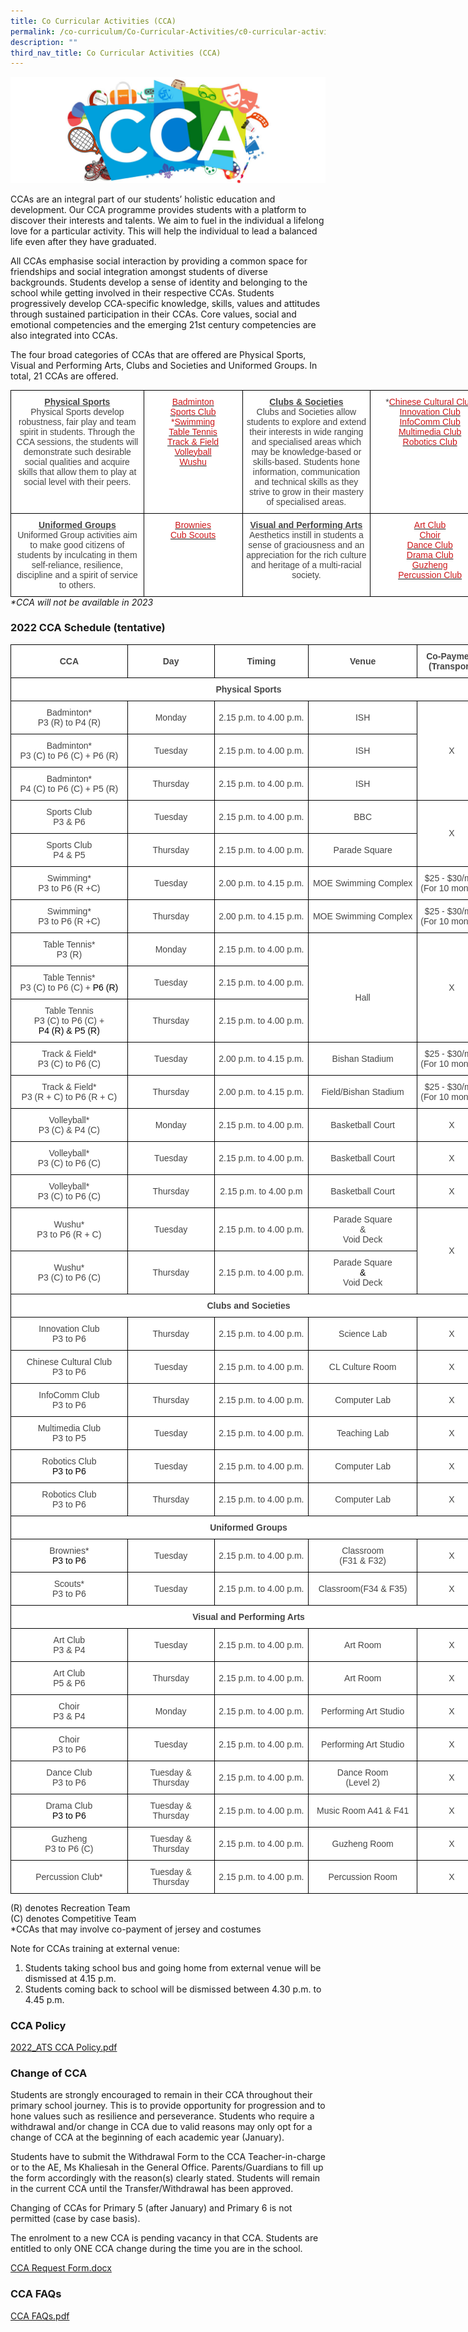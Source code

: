 ```yaml
---
title: Co Curricular Activities (CCA)
permalink: /co-curriculum/Co-Curricular-Activities/c0-curricular-activities/
description: ""
third_nav_title: Co Curricular Activities (CCA)
---
```



![](/images/CCA-banner.jpeg)

CCAs are an integral part of our students’ holistic education and development. Our CCA programme provides students with a platform to discover their interests and talents. We aim to fuel in the individual a lifelong love for a particular activity. This will help the individual to lead a balanced life even after they have graduated.  
  
All CCAs emphasise social interaction by providing a common space for friendships and social integration amongst students of diverse backgrounds. Students develop a sense of identity and belonging to the school while getting involved in their respective CCAs. Students progressively develop CCA-specific knowledge, skills, values and attitudes through sustained participation in their CCAs. Core values, social and emotional competencies and the emerging 21st century competencies are also integrated into CCAs.  
  
The four broad categories of CCAs that are offered are Physical Sports, Visual and Performing Arts, Clubs and Societies and Uniformed Groups. In total, 21 CCAs are offered.

<style type="text/css">
.tg  {border-collapse:collapse;border-spacing:0;margin:0px auto;}
.tg td{border-color:black;border-style:solid;border-width:1px;font-family:Arial, sans-serif;font-size:14px;
  overflow:hidden;padding:10px 5px;word-break:normal;}
.tg th{border-color:black;border-style:solid;border-width:1px;font-family:Arial, sans-serif;font-size:14px;
  font-weight:normal;overflow:hidden;padding:10px 5px;word-break:normal;}
.tg .tg-sxkx{background-color:#FFF;color:#454545;text-align:center;vertical-align:top}
.tg .tg-l9m6{background-color:#FFF;color:#CB181A;text-align:center;vertical-align:top}
</style>
<table class="tg" style="undefined;table-layout: fixed; width: 767px">
<colgroup>
<col style="width: 213px">
<col style="width: 158px">
<col style="width: 205px">
<col style="width: 191px">
</colgroup>
<tbody>
  <tr>
    <td class="tg-sxkx"><span style="font-weight:bold;text-decoration:underline">Physical Sports</span><br><span style="background-color:initial">Physical Sports develop robustness, fair play and team spirit in students. Through the CCA sessions, the students will demonstrate such desirable social qualities and acquire skills that allow them to play at social level with their peers.</span></td>
    <td class="tg-l9m6"><a href="https://aitong.moe.edu.sg/cca/badminton"><span style="text-decoration:none;color:#CB181A">Badminton</span></a><br><a href="https://aitong.moe.edu.sg/cca/sports-club"><span style="text-decoration:none;color:#CB181A">Sports Club</span></a><br>*<a href="https://aitong.moe.edu.sg/cca/swimming"><span style="text-decoration:none;color:#CB181A">Swimming</span></a><br><a href="https://aitong.moe.edu.sg/cca/table-tennis"><span style="text-decoration:none;color:#CB181A">Table Tennis</span></a><br><a href="https://aitong.moe.edu.sg/cca/track-n-field"><span style="text-decoration:none;color:#CB181A">Track &amp; Field</span></a><br><a href="https://aitong.moe.edu.sg/cca/volleyball"><span style="text-decoration:none;color:#CB181A">Volleyball</span></a><br><a href="https://aitong.moe.edu.sg/cca/wushu"><span style="text-decoration:none;color:#CB181A">Wushu</span></a></td>
    <td class="tg-sxkx"><span style="font-weight:bold;text-decoration:underline">Clubs &amp; Societies</span><br>Clubs and Societies allow students to explore and extend their interests in wide ranging and specialised areas which may be knowledge-based or skills-based. Students hone information, communication and technical skills as they strive to grow in their mastery of specialised areas.</td>
    <td class="tg-sxkx">*<a href="https://aitong.moe.edu.sg/cca/chinese-cultural-club"><span style="text-decoration:none;color:#CB181A">Chinese Cultural Club</span></a><br><a href="https://aitong.moe.edu.sg/cca/innovation-club"><span style="text-decoration:none;color:#CB181A">Innovation Club</span></a><br><a href="https://aitong.moe.edu.sg/cca/infocomm-club"><span style="text-decoration:none;color:#CB181A">InfoComm Club</span></a><br><a href="https://aitong.moe.edu.sg/cca/multimedia-club"><span style="text-decoration:none;color:#CB181A">Multimedia Club</span></a><br><a href="https://aitong.moe.edu.sg/cca/robotics-club"><span style="text-decoration:none;color:#CB181A">Robotics Club</span></a><br></td>
  </tr>
  <tr>
    <td class="tg-sxkx"><span style="font-weight:bold;text-decoration:underline">Uniformed Groups</span><br>Uniformed Group activities aim to make good citizens of students by inculcating in them self-reliance, resilience, discipline and a spirit of service to others.</td>
    <td class="tg-l9m6"><a href="https://aitong.moe.edu.sg/cca/brownies"><span style="text-decoration:none;color:#CB181A">Brownies</span></a><br><a href="https://aitong.moe.edu.sg/cca/scouts"><span style="text-decoration:none;color:#CB181A">Cub Scouts</span></a><br></td>
    <td class="tg-sxkx"><span style="font-weight:bold;text-decoration:underline">Visual and Performing Arts</span><br>Aesthetics instill in students a sense of graciousness and an appreciation for the rich culture and heritage of a multi-racial society.</td>
    <td class="tg-l9m6"><a href="https://aitong.moe.edu.sg/cca/art-club"><span style="text-decoration:none;color:#CB181A">Art Club</span></a><br><a href="https://aitong.moe.edu.sg/cca/choir"><span style="text-decoration:none;color:#CB181A">Choir</span></a><br><a href="https://aitong.moe.edu.sg/cca/dance-club"><span style="text-decoration:none;color:#CB181A">Dance Club</span></a><br><a href="https://aitong.moe.edu.sg//cca/drama-club"><span style="text-decoration:none;color:#CB181A">Drama Club</span></a><br><a href="https://aitong.moe.edu.sg/cca/guzheng"><span style="text-decoration:none;color:#CB181A">Guzheng</span></a><br><a href="https://aitong.moe.edu.sg/cca/percussion-club"><span style="text-decoration:none;color:#CB181A">Percussion Club</span></a></td>
  </tr>
</tbody>
</table>
<em>*CCA will not be available in 2023</em>


### 2022 CCA Schedule (tentative)

<style type="text/css">
.tg  {border-collapse:collapse;border-spacing:0;margin:0px auto;}
.tg td{border-color:black;border-style:solid;border-width:1px;font-family:Arial, sans-serif;font-size:14px;
  overflow:hidden;padding:10px 5px;word-break:normal;}
.tg th{border-color:black;border-style:solid;border-width:1px;font-family:Arial, sans-serif;font-size:14px;
  font-weight:normal;overflow:hidden;padding:10px 5px;word-break:normal;}
.tg .tg-ncov{background-color:#FFF;color:#454545;text-align:center;vertical-align:middle}
.tg .tg-cuqa{background-color:#FFF;color:#454545;font-weight:bold;text-align:center;vertical-align:middle}
</style>
<table class="tg" style="undefined;table-layout: fixed; width: 762px">
<colgroup>
<col style="width: 187px">
<col style="width: 139px">
<col style="width: 151px">
<col style="width: 174px">
<col style="width: 111px">
</colgroup>
<tbody>
  <tr>
    <td class="tg-cuqa">CCA</td>
    <td class="tg-cuqa">Day</td>
    <td class="tg-cuqa">Timing</td>
    <td class="tg-cuqa">Venue</td>
    <td class="tg-cuqa">Co-Payment<br>(Transport)</td>
  </tr>
  <tr>
    <td class="tg-cuqa" colspan="5">Physical Sports</td>
  </tr>
  <tr>
    <td class="tg-ncov">Badminton<span style="color:inherit;background-color:transparent">*</span><br>P3 (R) to P4 (R)</td>
    <td class="tg-ncov">Monday</td>
    <td class="tg-ncov">2.15 p.m. to 4.00 p.m.</td>
    <td class="tg-ncov">ISH</td>
    <td class="tg-ncov" rowspan="3">X</td>
  </tr>
  <tr>
    <td class="tg-ncov">Badminton*<br>P3 (C) to P6 (C) + P6 (R)</td>
    <td class="tg-ncov">Tuesday</td>
    <td class="tg-ncov">2.15 p.m. to 4.00 p.m.</td>
    <td class="tg-ncov">ISH</td>
  </tr>
  <tr>
    <td class="tg-ncov">Badminton*<br>P4 (C) to P6 (C) + P5 (R) </td>
    <td class="tg-ncov">Thursday</td>
    <td class="tg-ncov">2.15 p.m. to 4.00 p.m.</td>
    <td class="tg-ncov">ISH</td>
  </tr>
  <tr>
    <td class="tg-ncov">Sports Club<br>P3 &amp; P6 </td>
    <td class="tg-ncov">Tuesday</td>
    <td class="tg-ncov">2.15 p.m. to 4.00 p.m.</td>
    <td class="tg-ncov">BBC</td>
    <td class="tg-ncov" rowspan="2">X</td>
  </tr>
  <tr>
    <td class="tg-ncov">Sports Club<br>P4 &amp; P5 </td>
    <td class="tg-ncov">Thursday</td>
    <td class="tg-ncov">2.15 p.m. to 4.00 p.m.</td>
    <td class="tg-ncov">                 Parade Square</td>
  </tr>
  <tr>
    <td class="tg-ncov">Swimming*<br>P3 to P6 (R +C)</td>
    <td class="tg-ncov"> Tuesday</td>
    <td class="tg-ncov">2.00 p.m. to 4.15 p.m.</td>
    <td class="tg-ncov"> MOE Swimming Complex</td>
    <td class="tg-ncov">$25 - $30/mth<br>(For 10 months)</td>
  </tr>
  <tr>
    <td class="tg-ncov"> Swimming*<br>P3 to P6 (R +C)</td>
    <td class="tg-ncov"> Thursday</td>
    <td class="tg-ncov"> 2.00 p.m. to 4.15 p.m.</td>
    <td class="tg-ncov">MOE Swimming Complex</td>
    <td class="tg-ncov"> $25 - $30/mth<br>(For 10 months)</td>
  </tr>
  <tr>
    <td class="tg-ncov">Table Tennis*<br>P3 (R)</td>
    <td class="tg-ncov">Monday<br></td>
    <td class="tg-ncov">2.15 p.m. to 4.00 p.m.</td>
    <td class="tg-ncov" rowspan="3"><br><br>Hall</td>
    <td class="tg-ncov" rowspan="3">X</td>
  </tr>
  <tr>
    <td class="tg-ncov">Table Tennis*<br>P3 (C) to P6 (C) + <span style="color:#000;background-color:initial">P6 (R)</span></td>
    <td class="tg-ncov">Tuesday<br></td>
    <td class="tg-ncov">2.15 p.m. to 4.00 p.m.</td>
  </tr>
  <tr>
    <td class="tg-ncov">Table Tennis<br>P3 (C) to P6 (C) + <br><span style="color:#000;background-color:transparent">P4 (R) &amp; P5 (R)</span></td>
    <td class="tg-ncov">Thursday</td>
    <td class="tg-ncov">2.15 p.m. to 4.00 p.m.</td>
  </tr>
  <tr>
    <td class="tg-ncov">Track &amp; Field*<br>P3 (C) to P6 (C)</td>
    <td class="tg-ncov"> Tuesday </td>
    <td class="tg-ncov">2.00 p.m. to 4.15 p.m.</td>
    <td class="tg-ncov">Bishan Stadium</td>
    <td class="tg-ncov">$25 - $30/mth<br>(For 10 months)</td>
  </tr>
  <tr>
    <td class="tg-ncov">Track &amp; Field*<br>P3 (R + C) to P6 (R + C)</td>
    <td class="tg-ncov">Thursday<br></td>
    <td class="tg-ncov">2.00 p.m. to 4.15 p.m.</td>
    <td class="tg-ncov">Field/Bishan Stadium</td>
    <td class="tg-ncov"> $25 - $30/mth<br>(For 10 months)</td>
  </tr>
  <tr>
    <td class="tg-ncov">Volleyball*<br>P3 (C) &amp; P4 (C)</td>
    <td class="tg-ncov">Monday</td>
    <td class="tg-ncov">2.15 p.m. to 4.00 p.m.</td>
    <td class="tg-ncov">Basketball Court</td>
    <td class="tg-ncov"> X</td>
  </tr>
  <tr>
    <td class="tg-ncov">Volleyball*<br>P3 (C) to P6 (C)</td>
    <td class="tg-ncov">Tuesday </td>
    <td class="tg-ncov">2.15 p.m. to 4.00 p.m.</td>
    <td class="tg-ncov">Basketball Court</td>
    <td class="tg-ncov"> X</td>
  </tr>
  <tr>
    <td class="tg-ncov">Volleyball*<br>P3 (C) to P6 (C)</td>
    <td class="tg-ncov">Thursday </td>
    <td class="tg-ncov"> 2.15 p.m. to 4.00 p.m</td>
    <td class="tg-ncov">Basketball Court </td>
    <td class="tg-ncov"> X</td>
  </tr>
  <tr>
    <td class="tg-ncov">Wushu*<br>P3 to P6 (R + C)</td>
    <td class="tg-ncov">Tuesday</td>
    <td class="tg-ncov">2.15 p.m. to 4.00 p.m.</td>
    <td class="tg-ncov">Parade Square<br>&amp;<br><span style="background-color:initial">Void Deck</span></td>
    <td class="tg-ncov" rowspan="2">X</td>
  </tr>
  <tr>
    <td class="tg-ncov">Wushu*<br>P3 (C) to P6 (C)</td>
    <td class="tg-ncov">Thursday</td>
    <td class="tg-ncov">2.15 p.m. to 4.00 p.m.</td>
    <td class="tg-ncov">Parade Square<br><span style="color:#000;background-color:transparent">&amp;</span><br><span style="background-color:transparent">Void Deck</span><span style="color:#000;background-color:transparent">  </span></td>
  </tr>
  <tr>
    <td class="tg-cuqa" colspan="5">Clubs and Societies</td>
  </tr>
  <tr>
    <td class="tg-ncov"><span style="background-color:transparent">Innovation</span> <span style="background-color:transparent">Club</span><br><span style="background-color:transparent">P3 to P6</span></td>
    <td class="tg-ncov"> Thursday</td>
    <td class="tg-ncov"> 2.15 p.m. to 4.00 p.m.</td>
    <td class="tg-ncov">Science Lab  </td>
    <td class="tg-ncov">   X</td>
  </tr>
  <tr>
    <td class="tg-ncov">  <span style="background-color:transparent">Chinese Cultural Club</span><br><span style="background-color:transparent">P3 to P6</span></td>
    <td class="tg-ncov"> Tuesday</td>
    <td class="tg-ncov"> 2.15 p.m. to 4.00 p.m.</td>
    <td class="tg-ncov">CL Culture Room </td>
    <td class="tg-ncov"> X</td>
  </tr>
  <tr>
    <td class="tg-ncov">InfoComm Club<br><span style="background-color:transparent">P3 to P6</span></td>
    <td class="tg-ncov">Thursday</td>
    <td class="tg-ncov">2.15 p.m. to 4.00 p.m.</td>
    <td class="tg-ncov">Computer Lab </td>
    <td class="tg-ncov">X</td>
  </tr>
  <tr>
    <td class="tg-ncov">Multimedia Club<br>P3 to P5</td>
    <td class="tg-ncov">Tuesday</td>
    <td class="tg-ncov">2.15 p.m. to 4.00 p.m.</td>
    <td class="tg-ncov">Teaching Lab</td>
    <td class="tg-ncov">X</td>
  </tr>
  <tr>
    <td class="tg-ncov">Robotics Club<br><span style="color:#000;background-color:transparent">P3 to P6</span><br></td>
    <td class="tg-ncov">Tuesday</td>
    <td class="tg-ncov">2.15 p.m. to 4.00 p.m.</td>
    <td class="tg-ncov">Computer Lab </td>
    <td class="tg-ncov">X</td>
  </tr>
  <tr>
    <td class="tg-ncov"> Robotics Club<br>P3 to P6</td>
    <td class="tg-ncov"> Thursday</td>
    <td class="tg-ncov"> 2.15 p.m. to 4.00 p.m.</td>
    <td class="tg-ncov"> Computer Lab </td>
    <td class="tg-ncov">               X</td>
  </tr>
  <tr>
    <td class="tg-cuqa" colspan="5">Uniformed Groups</td>
  </tr>
  <tr>
    <td class="tg-ncov">Brownies*<br><span style="color:#000;background-color:transparent">P3 to P6</span></td>
    <td class="tg-ncov">Tuesday</td>
    <td class="tg-ncov">2.15 p.m. to 4.00 p.m.</td>
    <td class="tg-ncov">Classroom<br>(F31 &amp; F32)</td>
    <td class="tg-ncov">X</td>
  </tr>
  <tr>
    <td class="tg-ncov">Scouts*<br>P3 to P6</td>
    <td class="tg-ncov">Tuesday</td>
    <td class="tg-ncov">2.15 p.m. to 4.00 p.m.</td>
    <td class="tg-ncov">Classroom(F34 &amp; F35)</td>
    <td class="tg-ncov">X</td>
  </tr>
  <tr>
    <td class="tg-cuqa" colspan="5">Visual and Performing Arts</td>
  </tr>
  <tr>
    <td class="tg-ncov">Art Club<br>P<span style="background-color:initial">3 &amp; P4</span></td>
    <td class="tg-ncov">Tuesday</td>
    <td class="tg-ncov">2.15 p.m. to 4.00 p.m.</td>
    <td class="tg-ncov">Art Room</td>
    <td class="tg-ncov">X</td>
  </tr>
  <tr>
    <td class="tg-ncov">Art Club<br><span style="background-color:initial">P5 &amp; P6</span></td>
    <td class="tg-ncov">Thursday</td>
    <td class="tg-ncov">2.15 p.m. to 4.00 p.m.</td>
    <td class="tg-ncov">Art Room</td>
    <td class="tg-ncov">X</td>
  </tr>
  <tr>
    <td class="tg-ncov">Choir <br><span style="background-color:initial">P3 &amp; P4</span></td>
    <td class="tg-ncov">Monday</td>
    <td class="tg-ncov">2.15 p.m. to 4.00 p.m.</td>
    <td class="tg-ncov"><span style="background-color:initial">Performing Art Studio</span><br></td>
    <td class="tg-ncov">X</td>
  </tr>
  <tr>
    <td class="tg-ncov">Choir<br>P3 to P6</td>
    <td class="tg-ncov">Tuesday</td>
    <td class="tg-ncov"> 2.15 p.m. to 4.00 p.m.</td>
    <td class="tg-ncov">Performing Art Studio</td>
    <td class="tg-ncov">               X</td>
  </tr>
  <tr>
    <td class="tg-ncov">Dance Club<br>P3 to P6</td>
    <td class="tg-ncov">Tuesday &amp; Thursday</td>
    <td class="tg-ncov">2.15 p.m. to 4.00 p.m.</td>
    <td class="tg-ncov">Dance Room<br>(Level 2)</td>
    <td class="tg-ncov">X</td>
  </tr>
  <tr>
    <td class="tg-ncov">Drama Club<br><span style="color:#000">P3 to P6</span></td>
    <td class="tg-ncov">Tuesday &amp; Thursday</td>
    <td class="tg-ncov">2.15 p.m. to 4.00 p.m.</td>
    <td class="tg-ncov">Music Room A41 &amp; F41</td>
    <td class="tg-ncov">X</td>
  </tr>
  <tr>
    <td class="tg-ncov">Guzheng<br>P3 to P6 (C)<br></td>
    <td class="tg-ncov">Tuesday &amp; Thursday</td>
    <td class="tg-ncov">2.15 p.m. to 4.00 p.m.</td>
    <td class="tg-ncov">Guzheng Room</td>
    <td class="tg-ncov">X</td>
  </tr>
  <tr>
    <td class="tg-ncov">Percussion Club*</td>
    <td class="tg-ncov">Tuesday &amp; Thursday</td>
    <td class="tg-ncov">2.15 p.m. to 4.00 p.m.</td>
    <td class="tg-ncov">Percussion Room</td>
    <td class="tg-ncov">X</td>
  </tr>
</tbody>
</table>

(R) denotes Recreation Team  
(C) denotes Competitive Team  
\*CCAs that may involve co-payment of jersey and costumes  
  
Note for CCAs training at external venue:   
1) Students taking school bus and going home from external venue will be dismissed at 4.15 p.m.   
2) Students coming back to school will be dismissed between 4.30 p.m. to 4.45 p.m.

### CCA Policy

[2022\_ATS CCA Policy.pdf](/files/2022_ATS%20CCA%20Policy.pdf) 
  

### Change of CCA

Students are strongly encouraged to remain in their CCA throughout their primary school journey. This is to provide opportunity for progression and to hone values such as resilience and perseverance. Students who require a withdrawal and/or change in CCA due to valid reasons may only opt for a change of CCA at the beginning of each academic year (January).

  

Students have to submit the Withdrawal Form to the CCA Teacher-in-charge or to the AE, Ms Khaliesah in the General Office. Parents/Guardians to fill up the form accordingly with the reason(s) clearly stated. Students will remain in the current CCA until the Transfer/Withdrawal has been approved.

  

Changing of CCAs for Primary 5 (after January) and Primary 6 is not permitted (case by case basis).

  

The enrolment to a new CCA is pending vacancy in that CCA. Students are entitled to only ONE CCA change during the time you are in the school. 

  

[CCA Request Form.docx](https://go.gov.sg/aitong-cca-request-form-2022)

  

### CCA FAQs

[CCA FAQs.pdf](/files/CCA%20FAQs.pdf)